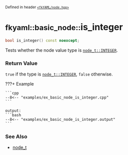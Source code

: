 <small>Defined in header [`<fkYAML/node.hpp>`](https://github.com/fktn-k/fkYAML/blob/develop/include/fkYAML/node.hpp)</small>

# <small>fkyaml::basic_node::</small>is_integer

```cpp
bool is_integer() const noexcept;
```

Tests whether the node value type is [`node_t::INTEGER`](node_t.md).  

### **Return Value**

`true` if the type is [`node_t::INTEGER`](node_t.md), `false` otherwise.  

???+ Example

    ```cpp
    --8<-- "examples/ex_basic_node_is_integer.cpp"
    ```

    output:
    ```bash
    --8<-- "examples/ex_basic_node_is_integer.output"
    ```

### **See Also**

* [node_t](node_t.md)
